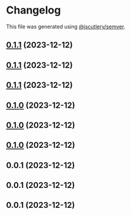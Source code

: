 # Changelog

This file was generated using [@jscutlery/semver](https://github.com/jscutlery/semver).

## [0.1.1](https://github.com/sustainjane98/playwright-extensions/compare/v0.1.0...v0.1.1) (2023-12-12)

## [0.1.1](https://github.com/sustainjane98/playwright-extensions/compare/v0.1.0...v0.1.1) (2023-12-12)

## [0.1.1](https://github.com/sustainjane98/playwright-extensions/compare/v0.1.0...v0.1.1) (2023-12-12)

## [0.1.0](https://github.com/sustainjane98/playwright-extensions/compare/v0.0.1...v0.1.0) (2023-12-12)

## [0.1.0](https://github.com/sustainjane98/playwright-extensions/compare/v0.0.1...v0.1.0) (2023-12-12)

## [0.1.0](https://github.com/sustainjane98/playwright-extensions/compare/v0.0.1...v0.1.0) (2023-12-12)

## 0.0.1 (2023-12-12)

## 0.0.1 (2023-12-12)

## 0.0.1 (2023-12-12)
